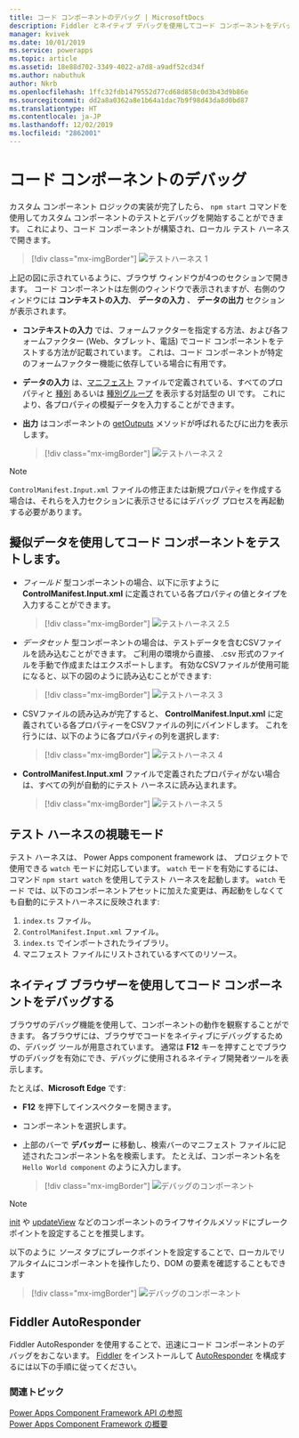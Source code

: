 ```yaml
---
title: コード コンポーネントのデバッグ | MicrosoftDocs
description: Fiddler とネイティブ デバッグを使用してコード コンポーネントをデバッグする方法
manager: kvivek
ms.date: 10/01/2019
ms.service: powerapps
ms.topic: article
ms.assetid: 18e88d702-3349-4022-a7d8-a9adf52cd34f
ms.author: nabuthuk
author: Nkrb
ms.openlocfilehash: 1ffc32fdb1479552d77cd68d858c0d3b43d9b86e
ms.sourcegitcommit: dd2a8a0362a8e1b64a1dac7b9f98d43da8d0bd87
ms.translationtype: HT
ms.contentlocale: ja-JP
ms.lasthandoff: 12/02/2019
ms.locfileid: "2862001"
---
```

# <a name="debug-code-components"></a>コード コンポーネントのデバッグ

カスタム コンポーネント ロジックの実装が完了したら、 `npm start` コマンドを使用してカスタム コンポーネントのテストとデバッグを開始することができます。 これにより、コード コンポーネントが構築され、ローカル テスト ハーネスで開きます。

> [!div class="mx-imgBorder"]
> ![テストハーネス 1](media/test-harness-1.png "テストハーネス 1")

上記の図に示されているように、ブラウザ ウィンドウが4つのセクションで開きます。 コード コンポーネントは左側のウィンドウで表示されますが、右側のウィンドウには **コンテキストの入力**、 **データの入力** 、 **データの出力** セクションが表示されます。

- **コンテキストの入力** では、フォームファクターを指定する方法、および各フォームファクター (Web、タブレット、電話) でコード コンポーネントをテストする方法が記載されています。 これは、コード コンポーネントが特定のフォームファクター機能に依存している場合に有用です。
- **データの入力** は、[マニフェスト](manifest-schema-reference/manifest.md) ファイルで定義されている、すべてのプロパティと [種別](manifest-schema-reference/types.md) あるいは [種別グループ](manifest-schema-reference/type-group.md) を表示する対話型の UI です。 これにより、各プロパティの模擬データを入力することができます。 
- **出力** はコンポーネントの [getOutputs](reference/control/getoutputs.md) メソッドが呼ばれるたびに出力を表示します。  

     > [!div class="mx-imgBorder"]
     > ![テストハーネス 2](media/test-harness-2.png "テストハーネス 2")

> [!NOTE]
> `ControlManifest.Input.xml` ファイルの修正または新規プロパティを作成する場合は、それらを入力セクションに表示させるにはデバッグ プロセスを再起動する必要があります。

## <a name="test-code-components-with-mock-data"></a>擬似データを使用してコード コンポーネントをテストします。

- *フィールド* 型コンポーネントの場合、以下に示すように **ControlManifest.Input.xml** に定義されている各プロパティの値とタイプを入力することができます。

   > [!div class="mx-imgBorder"]
   > ![テストハーネス 2.5](media/test-harness-2.5.png "テストハーネス 2.5")

- *データセット* 型コンポーネントの場合は、テストデータを含むCSVファイルを読み込むことができます。 ご利用の環境から直接、 .csv 形式のファイルを手動で作成またはエクスポートします。 有効なCSVファイルが使用可能になると、以下の図のように読み込むことができます:

   > [!div class="mx-imgBorder"]
   > ![テストハーネス 3](media/test-harness-3.png "テストハーネス 3")

- CSVファイルの読み込みが完了すると、 **ControlManifest.Input.xml** に定義されている各プロパティーをCSVファイルの列にバインドします。 これを行うには、以下のように各プロパティの列を選択します:

    > [!div class="mx-imgBorder"]
    > ![テストハーネス 4](media/test-harness-4.png "テストハーネス 4")

- **ControlManifest.Input.xml** ファイルで定義されたプロパティがない場合は、すべての列が自動的にテスト ハーネスに読み込まれます。

   > [!div class="mx-imgBorder"]
   > ![テストハーネス 5](media/test-harness-5.png "テストハーネス 5")


## <a name="watch-mode-in-test-harness"></a>テスト ハーネスの視聴モード

テスト ハーネスは、 Power Apps component framework は、 プロジェクトで使用できる `watch` モードに対応しています。 `watch` モードを有効にするには、コマンド `npm start watch` を使用してテスト ハーネスを起動します。 `watch` モード では、以下のコンポーネントアセットに加えた変更は、再起動をしなくても自動的にテストハーネスに反映されます:

1.  `index.ts` ファイル。
2.  `ControlManifest.Input.xml` ファイル。
3.  `index.ts` でインポートされたライブラリ。
4.  マニフェスト ファイルにリストされているすべてのリソース。

## <a name="debug-code-components-using-native-browsers"></a>ネイティブ ブラウザーを使用してコード コンポーネントをデバッグする

ブラウザのデバッグ機能を使用して、コンポーネントの動作を観察することができます。 各ブラウザには、ブラウザでコードをネイティブにデバッグするための、デバッグ ツールが用意されています。 通常は **F12** キーを押すことでブラウザのデバッグを有効にでき、デバッグに使用されるネイティブ開発者ツールを表示します。

たとえば、**Microsoft Edge** です:

- **F12** を押下してインスペクターを開きます。
- コンポーネントを選択します。
- 上部のバーで **デバッガー** に移動し、検索バーのマニフェスト ファイルに記述されたコンポーネント名を検索します。 たとえば、コンポーネント名を `Hello World component` のように入力します。

     > [!div class="mx-imgBorder"]
     > ![デバッグのコンポーネント](media/debug-control.png "デバッグのコンポーネント")

> [!NOTE]
> [init](reference/control/init.md) や [updateView](reference/control/updateview.md) などのコンポーネントのライフサイクルメソッドにブレークポイントを設定することを推奨します。

以下のように *ソース* タブにブレークポイントを設定することで、ローカルでリアルタイムにコンポーネントを操作したり、DOM の要素を確認することもできます

> [!div class="mx-imgBorder"]
> ![デバッグのコンポーネント](media/debug-control-1.png "デバッグのコンポーネント 1")

## <a name="fiddler-autoresponder"></a>Fiddler AutoResponder

Fiddler AutoResponder を使用することで、迅速にコード コンポーネントのデバッグをおこないます。 [Fiddler](https://www.telerik.com/download/fiddler) をインストールして [AutoResponder](https://docs.microsoft.com/dynamics365/customer-engagement/developer/streamline-javascript-development-fiddler-autoresponder) を構成するには以下の手順に従ってください。

### <a name="related-topics"></a>関連トピック

[Power Apps Component Framework API の参照](reference/index.md)<br/>
[Power Apps Component Framework の概要](overview.md)
